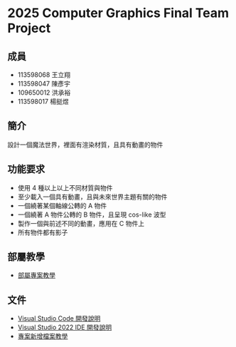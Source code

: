 # 2025 Computer Graphics Final Team Project

## 成員

- 113598068 王立翔
- 113598047 陳彥宇
- 109650012 洪承裕
- 113598017 楊挺煜

## 簡介

設計一個魔法世界，裡面有渲染材質，且具有動畫的物件

## 功能要求

- 使用 4 種以上以上不同材質與物件
- 至少載入一個具有動畫，且與未來世界主題有關的物件
- 一個繞著某個軸線公轉的 A 物件
- 一個繞著 A 物件公轉的 B 物件，且呈現 cos-like 波型
- 製作一個與前述不同的動畫，應用在 C 物件上
- 所有物件都有影子

## 部屬教學

- [部屬專案教學](./doc/部屬專案教學.md)

## 文件

- [Visual Studio Code 開發說明](./doc/Visual%20Studio%20Code%20開發說明.md)
- [Visual Studio 2022 IDE 開發說明](./doc/Visual%20Studio%202022%20IDE%20開發說明.md)
- [專案新增檔案教學](./doc/專案新增檔案教學.md)
